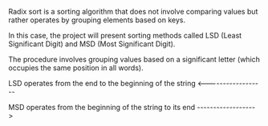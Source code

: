Radix sort is a sorting algorithm that does not involve comparing values but rather operates by grouping elements based on keys.

In this case, the project will present sorting methods called LSD (Least Significant Digit) and MSD (Most Significant Digit).

The procedure involves grouping values based on a significant letter (which occupies the same position in all words).

LSD operates from the end to the beginning of the string <------------------

MSD operates from the beginning of the string to its end ------------------>